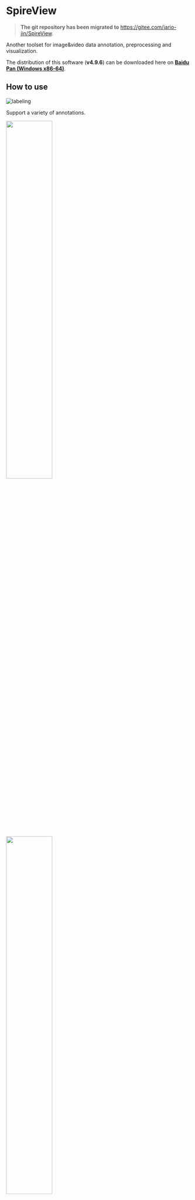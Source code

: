 # SpireView

> **The git repository has been migrated to** https://gitee.com/jario-jin/SpireView.

Another toolset for image&video data annotation, preprocessing and visualization.

The distribution of this software (**v4.9.6**) can be downloaded here on [**Baidu Pan (Windows x86-64)**](https://pan.baidu.com/s/1iESDqQKJKYVd--ZBRl6mHg?pwd=nx56).


## How to use
![labeling](demo/labeling.jpg)

Support a variety of annotations.

<tr>
<td><img src="demo/bbox_labeling.gif" width="50%"></td>
<td><img src="demo/instance_labeling.gif" width="50%"></td>
</tr>

## Evaluation of spire annotations
see [EVALUATION_README.md](utils/evaluate/README.md)

## One json corresponds to an image
```bash
{
	"annos": [{
		"area": 277,
		"bbox": [552, 251, 24, 17],
		"category_name": "car",
		"segmentation": [[561, 253, 552, 263, 558, 266, 564, 268, 573, 266, 576, 260, 576, 254, 572, 251]]
	}],
	"file_name": "000009.jpg",
	"height": 720,
	"width": 1280
}
```

## Conversion between spire and MS COCO format
Convert MS COCO annotations to spire annotations.
```bash
python to-spire-annotation/coco_to_spire.py --coco-anno path_to_coco_json --coco-image-dir path_to_coco_image_dir --output-dir spire_annotation_dir
```

Convert spire annotations to MS COCO annotations.
![convert](demo/convert.png)

## Data statistics
![stat](demo/stat.png)

